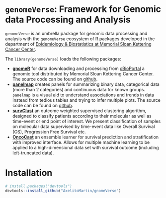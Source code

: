 # `genomeVerse`: Framework for Genomic data Processing and Analysis

`genomeVerse` is an umbrella package for genomic data processing and analysis with the `genomeVerse` ecosystem of R packages developed in the department of [Epidemiology & Biostatistics at Memorial Sloan Kettering Cancer Center](https://www.mskcc.org/departments/epidemiology-biostatistics).

The `library(genomeVerse)` loads the following packages:

  - [**gnomeR**](https://axelitomartin.github.io/gnomeR/) for data downloading and processing from [cBioPortal](https://www.cbioportal.org/) a genomic tool distributed by Memorial Sloan Kettering Cancer Center. The source code can be found on [github](https://github.com/AxelitoMartin/gnomeR).
  - [**panelmap**](arorarshi.github.io/panelmap/) creates panels for summarizing binary data, categorical data (more than 2 categories) and continuous data for known groups. `panelmap` is a visual aid to understand associations and trends in data instead from tedious tables and trying to infer multiple plots. The source code can be found on [github](https://github.com/arorarshi/panelmap).
  - [**survClust**](https://github.com/arorarshi/survClust) an outcome weighted supervised clustering algorithm, designed to classify patients according to their molecular as well as time-event or end point of interest. We present classification of samples on molecular data supervised by time-event data like Overall Survival (OS), Progression Free Survival etc.
  - [**OncoCast**](https://github.com/AxelitoMartin/OncoCast) an ensemble learner for survival prediction and stratification with improved interface. Allows for multiple machine learning to be applied to a high-dimensional data set with survival outcome (including left-truncated data).

# Installation

``` r
# install.packages("devtools")
devtools::install_github("AxelitoMartin/gnomeVerse")
```


